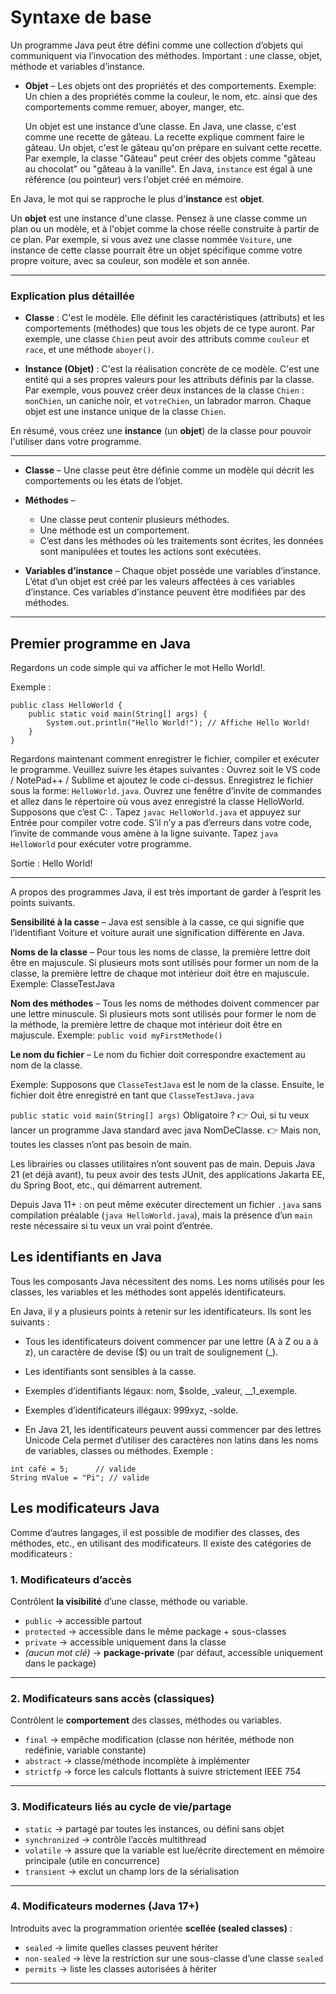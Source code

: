 # Syntaxe de base

Un programme Java peut être défini comme une collection d’objets qui communiquent via l’invocation des méthodes.
Important : une classe, objet, méthode et variables d’instance.

- **Objet** – Les objets ont des propriétés et des comportements.
  Exemple: Un chien a des propriétés comme la couleur, le nom, etc. ainsi que des comportements comme remuer, aboyer, manger, etc.

  Un objet est une instance d’une classe.
  En Java, une classe, c'est comme une recette de gâteau. La recette explique comment faire le gâteau. Un objet, c'est le gâteau qu'on prépare en suivant cette recette.
  Par exemple, la classe "Gâteau" peut créer des objets comme "gâteau au chocolat" ou "gâteau à la vanille".
  En Java, `instance` est égal à une référence (ou pointeur) vers l'objet créé en mémoire.

En Java, le mot qui se rapproche le plus d'**instance** est **objet**.

Un **objet** est une instance d'une classe. Pensez à une classe comme un plan ou un modèle, et à l'objet comme la chose réelle construite à partir de ce plan. Par exemple, si vous avez une classe nommée `Voiture`, une instance de cette classe pourrait être un objet spécifique comme votre propre voiture, avec sa couleur, son modèle et son année.

---

### Explication plus détaillée

- **Classe** : C'est le modèle. Elle définit les caractéristiques (attributs) et les comportements (méthodes) que tous les objets de ce type auront. Par exemple, une classe `Chien` peut avoir des attributs comme `couleur` et `race`, et une méthode `aboyer()`.

- **Instance (Objet)** : C'est la réalisation concrète de ce modèle. C'est une entité qui a ses propres valeurs pour les attributs définis par la classe. Par exemple, vous pouvez créer deux instances de la classe `Chien` : `monChien`, un caniche noir, et `votreChien`, un labrador marron. Chaque objet est une instance unique de la classe `Chien`.

En résumé, vous créez une **instance** (un **objet**) de la classe pour pouvoir l'utiliser dans votre programme.

---

- **Classe** – Une classe peut être définie comme un modèle qui décrit les comportements ou les états de l’objet.

* **Méthodes** –

  - Une classe peut contenir plusieurs méthodes.
  - Une méthode est un comportement.
  - C’est dans les méthodes où les traitements sont écrites, les données sont manipulées et toutes les actions sont exécutées.

* **Variables d’instance** – Chaque objet possède une variables d’instance. L’état d’un objet est créé par les valeurs affectées à ces variables d’instance.
  Ces variables d’instance peuvent être modifiées par des méthodes.

---

## Premier programme en Java

Regardons un code simple qui va afficher le mot Hello World!.

Exemple :

```
public class HelloWorld {
    public static void main(String[] args) {
        System.out.println("Hello World!"); // Affiche Hello World!
    }
}
```

Regardons maintenant comment enregistrer le fichier, compiler et exécuter le programme.
Veuillez suivre les étapes suivantes :
Ouvrez soit le VS code / NotePad++ / Sublime et ajoutez le code ci-dessus.
Enregistrez le fichier sous la forme: `HelloWorld.java`.
Ouvrez une fenêtre d’invite de commandes et allez dans le répertoire où vous avez enregistré la classe HelloWorld. Supposons que c’est C: .
Tapez `javac HelloWorld.java` et appuyez sur Entrée pour compiler votre code. S’il n’y a pas d’erreurs dans votre code, l’invite de commande vous amène à la ligne suivante.
Tapez `java HelloWorld` pour exécuter votre programme.

Sortie : Hello World!

---

A propos des programmes Java, il est très important de garder à l’esprit les points suivants.

**Sensibilité à la casse** – Java est sensible à la casse, ce qui signifie que l’identifiant Voiture et voiture aurait une signification différente en Java.

**Noms de la classe** – Pour tous les noms de classe, la première lettre doit être en majuscule.
Si plusieurs mots sont utilisés pour former un nom de la classe, la première lettre de chaque mot intérieur doit être en majuscule.
Exemple: ClasseTestJava

**Nom des méthodes** – Tous les noms de méthodes doivent commencer par une lettre minuscule.
Si plusieurs mots sont utilisés pour former le nom de la méthode, la première lettre de chaque mot intérieur doit être en majuscule.
Exemple: `public void myFirstMethode()`

**Le nom du fichier** – Le nom du fichier doit correspondre exactement au nom de la classe.

Exemple: Supposons que `ClasseTestJava` est le nom de la classe. Ensuite, le fichier doit être enregistré en tant que `ClasseTestJava.java`

`public static void main(String[] args)`
Obligatoire ?
👉 Oui, si tu veux lancer un programme Java standard avec java NomDeClasse.
👉 Mais non, toutes les classes n’ont pas besoin de main.

Les librairies ou classes utilitaires n’ont souvent pas de main.
Depuis Java 21 (et déjà avant), tu peux avoir des tests JUnit, des applications Jakarta EE, du Spring Boot, etc., qui démarrent autrement.

Depuis Java 11+ : on peut même exécuter directement un fichier `.java` sans compilation préalable (`java HelloWorld.java`), mais la présence d’un `main` reste nécessaire si tu veux un vrai point d’entrée.

## Les identifiants en Java

Tous les composants Java nécessitent des noms. Les noms utilisés pour les classes, les variables et les méthodes sont appelés identificateurs.

En Java, il y a plusieurs points à retenir sur les identificateurs. Ils sont les suivants :

- Tous les identificateurs doivent commencer par une lettre (A à Z ou a à z), un caractère de devise ($) ou un trait de soulignement (\_).

- Les identifiants sont sensibles à la casse.

- Exemples d’identifiants légaux: nom, $solde, \_valeur, \_\_1_exemple.

- Exemples d’identificateurs illégaux: 999xyz, -solde.

- En Java 21, les identificateurs peuvent aussi commencer par des lettres Unicode
  Cela permet d’utiliser des caractères non latins dans les noms de variables, classes ou méthodes.
  Exemple :

```
int café = 5;      // valide
String πValue = "Pi"; // valide
```

## Les modificateurs Java

Comme d’autres langages, il est possible de modifier des classes, des méthodes, etc., en utilisant des modificateurs.
Il existe des catégories de modificateurs :

### 1. **Modificateurs d’accès**

Contrôlent **la visibilité** d’une classe, méthode ou variable.

- `public` → accessible partout
- `protected` → accessible dans le même package + sous-classes
- `private` → accessible uniquement dans la classe
- _(aucun mot clé)_ → **package-private** (par défaut, accessible uniquement dans le package)

---

### 2. **Modificateurs sans accès (classiques)**

Contrôlent le **comportement** des classes, méthodes ou variables.

- `final` → empêche modification (classe non héritée, méthode non redéfinie, variable constante)
- `abstract` → classe/méthode incomplète à implémenter
- `strictfp` → force les calculs flottants à suivre strictement IEEE 754

---

### 3. **Modificateurs liés au cycle de vie/partage**

- `static` → partagé par toutes les instances, ou défini sans objet
- `synchronized` → contrôle l’accès multithread
- `volatile` → assure que la variable est lue/écrite directement en mémoire principale (utile en concurrence)
- `transient` → exclut un champ lors de la sérialisation

---

### 4. **Modificateurs modernes (Java 17+)**

Introduits avec la programmation orientée **scellée (sealed classes)** :

- `sealed` → limite quelles classes peuvent hériter
- `non-sealed` → lève la restriction sur une sous-classe d’une classe `sealed`
- `permits` → liste les classes autorisées à hériter

---
